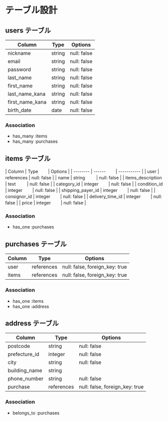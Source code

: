 # テーブル設計

## users テーブル

| Column        | Type   | Options     |
| --------      | ------ | ----------- |
| nickname      | string | null: false |
| email         | string | null: false |
| password      | string | null: false |
|last_name      | string | null: false |
|first_name     | string | null: false |
|last_name_kana | string | null: false |
|first_name_kana| string | null: false |
|birth_date     | date   | null: false |

### Association

- has_many :items
- has_many :purchases

## items テーブル

| Column            | Type    　　| Options     |
| --------          | ------  　　| ----------- |
| user              | references | null: false |
| name              | string 　 　| null: false |
| items_description | text   　 　| null: false |
| category_id       | integer　 　| null: false |
| condition_id      | integer　 　| null: false |
| shipping_payer_id | integer  　　| null: false |
| consignor_id      | integer　 　| null: false |
| delivery_time_id  | integer 　　| null: false |
| price             | integer 　　| null: false |

### Association

- has_one :purchases

## purchases テーブル

| Column | Type       | Options                        |
| ------ | ---------- | ------------------------------ |
| user   | references | null: false, foreign_key: true |
| items  | references | null: false, foreign_key: true |

### Association

- has_one :items
- has_one :address

## address テーブル

| Column       | Type       | Options                        |
| -------      | ---------- | ------------------------------ |
| postcode     | string     | null: false                    |
| prefecture_id| integer    | null: false                    |
| city         | string     | null: false                    |
| building_name| string     |                                |
| phone_number | string    | null: false                    |
| purchase     | references | null: false, foreign_key: true |

### Association
 - belongs_to :purchases
